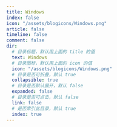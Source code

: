 ```yaml
---
title: Windows
index: false
icon: "/assets/blogicons/Windows.png"
article: false
timeline: false
comment: false
dir:
  # 目录标题，默认用上面的 title 的值
  text: Windows
  # 目录图标，默认用上面的 icon 的值
  icon: "/assets/blogicons/Windows.png"
  # 目录是否可折叠，默认 true
  collapsible: true
  # 目录是否默认展开，默认 false
  expanded: false
  # 目录是否可点击，默认 false
  link: false
  # 是否索引此目录，默认 true
  index: true
---
```


<div class="catalog-display-container">
  <Catalog hideHeading />
</div>
